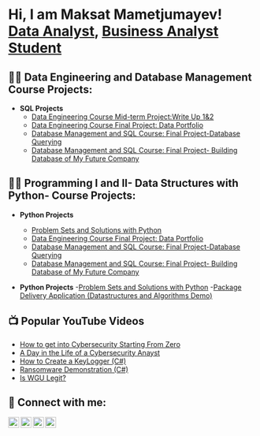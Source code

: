 <h1>Hi, I am Maksat Mametjumayev! <br/><a href="https://github.com/Maksat18/maksat18">Data Analyst</a>, <a <a href="https://www.linkedin.com/in/maksat-mametjumayev/">Business Analyst Student</a></h1>

<h2>👨‍💻 Data Engineering and Database Management Course Projects:</h2>

- <b>SQL Projects</b>
  - [Data Engineering Course Mid-term Project:Write Up 1&2](https://github.com/Maksat18/corruption)
  - [Data Engineering Course Final Project: Data Portfolio](https://github.com/Maksat18/hunger)
  - [Database Management and SQL Course: Final Project-Database Querying](https://github.com/Maksat18/human_resources)
  - [Database Management and SQL Course: Final Project- Building Database of My Future Company](https://github.com/Maksat18/Maksatly)
  
<h2>👨‍💻 Programming I and II- Data Structures with Python- Course Projects:</h2>

- <b>Python Projects</b>
  - [Problem Sets and Solutions with Python](https://github.com/Maksat18/python-problem-sets)
  - [Data Engineering Course Final Project: Data Portfolio](https://github.com/Maksat18/hunger)
  - [Database Management and SQL Course: Final Project-Database Querying](https://github.com/Maksat18/human_resources)
  - [Database Management and SQL Course: Final Project- Building Database of My Future Company](https://github.com/Maksat18/Maksatly)
  

- <b>Python Projects</b>
    -[Problem Sets and Solutions with Python](https://github.com/Maksat18/python-problem-sets)
    -[Package Delivery Application (Datastructures and Algorithms Demo)](https://github.com/joshmadakor1/Package-Delivery-Pathfinding-Algorithm)

<h2>📺 Popular YouTube Videos</h2>

- [How to get into Cybersecurity Starting From Zero](https://www.youtube.com/watch?v=a83ASGn_V_s)
- [A Day in the Life of a Cybersecurity Anayst](https://www.youtube.com/watch?v=uHy3oM7NnoU)
- [How to Create a KeyLogger (C#)](https://www.youtube.com/watch?v=N-L9hklSlNk)
- [Ransomware Demonstration (C#)](https://www.youtube.com/watch?v=OfvdQeh79s0)
- [Is WGU Legit?](https://www.youtube.com/watch?v=E2MwRWxDBkA)

<h2> 🤳 Connect with me:</h2>

[<img align="left" alt="JoshMadakor | YouTube" width="22px" src="https://cdn.jsdelivr.net/npm/simple-icons@v3/icons/youtube.svg" />][youtube]
[<img align="left" alt="JoshMadakor | Twitter" width="22px" src="https://cdn.jsdelivr.net/npm/simple-icons@v3/icons/twitter.svg" />][twitter]
[<img align="left" alt="JoshMadakor | LinkedIn" width="22px" src="https://cdn.jsdelivr.net/npm/simple-icons@v3/icons/linkedin.svg" />][linkedin]
[<img align="left" alt="JoshMadakor | Instagram" width="22px" src="https://cdn.jsdelivr.net/npm/simple-icons@v3/icons/instagram.svg" />][instagram]

[twitter]: https://twitter.com/joshmadakor
[youtube]: https://www.youtube.com/c/joshmadakor
[instagram]: https://www.instagram.com/joshmadakor/
[linkedin]: https://linkedin.com/in/joshmadakor

<!--
**joshmadakor1/joshmadakor1** is a ✨ _special_ ✨ repository because its `README.md` (this file) appears on your GitHub profile.

Here are some ideas to get you started:

- 🔭 I’m currently working on ...
- 🌱 I’m currently learning ...
- 👯 I’m looking to collaborate on ...
- 🤔 I’m looking for help with ...
- 💬 Ask me about ...
- 📫 How to reach me: ...
- 😄 Pronouns: ...
- ⚡ Fun fact: ...
-->
